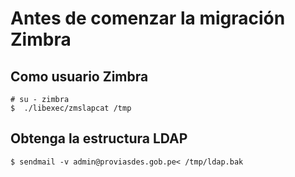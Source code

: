 # Antes de comenzar la migración Zimbra

    
##  Como usuario Zimbra 

    # su - zimbra
    $  ./libexec/zmslapcat /tmp

##  Obtenga la estructura LDAP 

    $ sendmail -v admin@proviasdes.gob.pe< /tmp/ldap.bak

